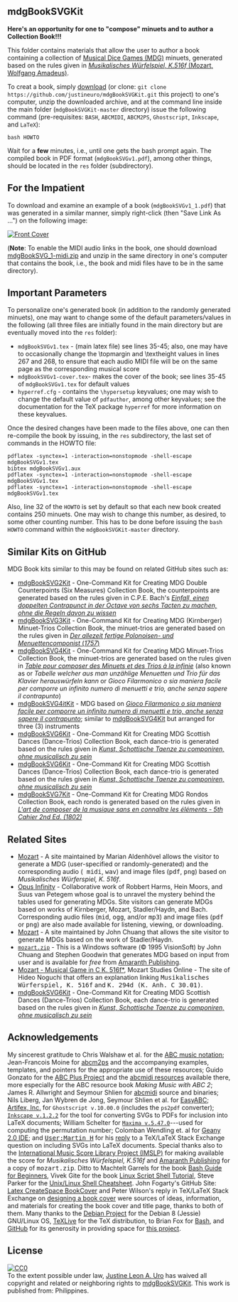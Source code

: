## mdgBookSVGKit

**Here's an opportunity for one to "compose" minuets and to author a Collection Book!!!**

This folder contains materials that allow the user to author a book containing a collection of [Musical Dice Games (MDG)](https://en.wikipedia.org/wiki/Musikalisches_W%C3%BCrfelspiel) minuets, generated based on the rules given in  [*Musikalisches Würfelspiel, K.516f* (Mozart, Wolfgang Amadeus)](http://imslp.org/wiki/Musikalisches_W%C3%BCrfelspiel,_K.516f_(Mozart,_Wolfgang_Amadeus)).

To creat a book, simply [download](https://github.com/justineuro/mdgBookSVGKit/archive/master.zip) (or clone: `git clone https://github.com/justineuro/mdgBookSVGKit.git` this project) to one's computer, unzip the downloaded archive, and at the command line inside the main folder (`mdgBookSVGKit-master` directory) issue the following command (pre-requisites: `BASH`, `ABCMIDI`, `ABCM2PS`, `Ghostscript`, `Inkscape`, and `LaTeX`):

```shell
bash HOWTO
```

Wait for a **few** minutes, i.e., until one gets the bash prompt again.  The compiled book in PDF format (`mdgBookSVGv1.pdf`), among other things, should be located in the `res` folder (subdirectory).  

## For the Impatient
To download and examine an example of a book (`mdgBookSVGv1_1.pdf`) that was generated in a similar manner, simply right-click (then "Save Link As ...") on the following image:

[![Front Cover](./mdgBookSVGv1-tit-125.jpg)](https://justineuro.github.io/mdgBookSVGKit/mdgBookSVGv1_1.pdf)

(**Note**: To enable the MIDI audio links in the book, one should download [mdgBookSVG_1-midi.zip](https://justineuro.github.io/mdgBookSVGKit/mdgBookSVG_1-midi.zip) and unzip in the same directory in one's computer that contains the book, i.e., the book and midi files have to be in the same directory).

## Important Parameters
To personalize one's generated book (in addition to the randomly generated minuets), one may want to change some of the default parameters/values in the following (all three files are initially found in the main directory but are eventually moved into the `res` folder): 

- `mdgBookSVGv1.tex` - (main latex file) see lines 35-45; also, one may have to occasionally change the \\topmargin and \\textheight values in lines 267 and 268, to ensure that each audio MIDI file will be on the same page as the corresponding musical score
- `mdgBookSVGv1-cover.tex`- makes the cover of the book; see lines 35-45 of `mdgBookSVGv1.tex` for default values
- `hyperref.cfg` - contains the `\hypersetup` keyvalues; one may wish to change the default value of `pdfauthor`, among other keyvalues; see the documentation for the TeX package `hyperref` for more information on these keyvalues.

Once the desired changes have been made to the files above, one can then re-compile the book by issuing, in the `res` subdirectory, the last set of commands in the HOWTO file:
```shell
pdflatex -synctex=1 -interaction=nonstopmode -shell-escape mdgBookSVGv1.tex
bibtex mdgBookSVGv1.aux
pdflatex -synctex=1 -interaction=nonstopmode -shell-escape mdgBookSVGv1.tex
pdflatex -synctex=1 -interaction=nonstopmode -shell-escape mdgBookSVGv1.tex
```

Also, line 32 of the `HOWTO` is set by default so that each new book created contains 250 minuets.  One may wish to change this number, as desired, to some other counting number.  This has to be done before issuing the `bash HOWTO` command within the `mdgBookSVGKit-master` directory.

## Similar Kits on GitHub
MDG Book kits similar to this may be found on related GitHub sites such as:

- [mdgBookSVG2Kit](https://justineuro.github.io/mdgBookSVG2Kit) - One-Command Kit for Creating MDG Double Counterpoints (Six Measures) Collection Book, the counterpoints are generated based on the rules given in C.P.E. Bach's [*Einfall, einen doppelten Contrapunct in der Octave von sechs Tacten zu machen, ohne die Regeln davon zu wissen*](https://www.jstor.org/stable/843301)
- [mdgBookSVG3Kit](https://justineuro.github.io/mdgBookSVG3Kit) - One-Command Kit for Creating MDG (Kirnberger) Minuet-Trios Collection Book, the minuet-trios are generated based on the rules given in [*Der allezeit fertige Polonoisen- und Menuettencomponist* (*1757*)](https://imslp.org/wiki/Der_allezeit_fertige_Polonoisen-_und_Menuettencomponist_(Kirnberger%2C_Johann_Philipp)) 
- [mdgBookSVG4Kit](https://justineuro.github.io/mdgBookSVG4Kit) - One-Command Kit for Creating MDG Minuet-Trios Collection Book, the minuet-trios are generated based on the rules given in [*Table pour composer des Minuets et des Trios &agrave; la infinie*](http://imslp.org/wiki/Table_pour_composer_des_Minuets_et_des_Trios_%C3%A0_la_infinie_(Stadler,_Maximilian)) (also known as or *Tabelle welcher aus man unzählige Menuetten und Trio für das Klavier herauswürfeln kann* or *Gioco Filarmonico o sia maniera facile per comporre un infinito numero di menuetti e trio, anche senza sapere il contrapunto*) 
- [mdgBookSVG4itKit](https://github.com/justineuro/mdgBookSVG4itKit) - MDG based on [*Gioco Filarmonico o sia maniera facile per comporre un infinito numero di menuetti e trio, anche senza sapere il contrapunto*](http://imslp.org/wiki/Table_pour_composer_des_Minuets_et_des_Trios_%C3%A0_la_infinie_(Stadler,_Maximilian)); similar to  [mdgBookSVG4Kit](https://github.com/justineuro/mdgBookSVG4Kit) but arranged for three (3) instruments
- [mdgBookSVG6Kit](https://justineuro.github.io/mdgBookSVG6Kit) - One-Command Kit for Creating MDG Scottish Dances (Dance-Trios) Collection Book, each dance-trio is generated based on the rules given in [*Kunst, Schottische Taenze zu componiren, ohne musicalisch zu sein*](https://imslp.org/wiki/Kunst%2C_Schottische_Taenze_zu_componiren%2C_ohne_musicalisch_zu_sein_(Gerlach%2C_Gustav))
- [mdgBookSVG6Kit](https://justineuro.github.io/mdgBookSVG6Kit) - One-Command Kit for Creating MDG Scottish Dances (Dance-Trios) Collection Book, each dance-trio is generated based on the rules given in [*Kunst, Schottische Taenze zu componiren, ohne musicalisch zu sein*](https://imslp.org/wiki/Kunst%2C_Schottische_Taenze_zu_componiren%2C_ohne_musicalisch_zu_sein_(Gerlach%2C_Gustav))
- [mdgBookSVG7Kit](https://justineuro.github.io/mdgBookSVG7Kit) - One-Command Kit for Creating MDG Rondos Collection Book, each rondo is generated based on the rules given in [_L'art de composer de la musique sans en connaître les éléments - 5th Cahier 2nd Ed. (1802)_](https://s9.imslp.org/files/imglnks/usimg/6/63/IMSLP653334-PMLP1047762-L'Art_de_composer_de_la_-...-Calegari_Antonio_bpt6k9617931c.pdf)


## Related Sites
- [Mozart](https://marian-aldenhoevel.de/mozart/) - A site maintained by Marian Aldenh&ouml;vel allows the visitor to generate a MDG (user-specified or randomly-generated) and the corresponding audio (<tt> midi</tt>, <tt>wav</tt>) and image files (<tt>pdf</tt>, <tt>png</tt>) based on *Musikalisches W&uuml;rferspiel, K. 516f*.
- [Opus Infinity](https://opus-infinity.org/) - Collaborative work of Robbert Harms, Hein Moors, and Suus van Petegem whose goal is to unravel the mystery behind the tables used for generating MDGs.  Site visitors can generate MDGs based on works of Kirnberger, Mozart, Stadler/Haydn, and Bach.  Corresponding audio files (<tt>mid</tt>, <tt>ogg</tt>, and/or <tt>mp3</tt>) and image files (<tt>pdf</tt> or <tt>png</tt>) are also made available for listening, viewing, or downloading.
- [Mozart](http://sunsite.univie.ac.at/Mozart/dice/) - A site maintained by John Chuang that allows the site visitor to generate MDGs based on the work of Stadler/Haydn.
- [`mozart.zip`](http://www.amaranthpublishing.com/MozartDiceGame.htm) -  This is a Windows software (&copy; 1995 VisionSoft) by John Chuang and Stephen Goodwin that generates MDG based on input from user and is available for <em> free</em> from  [Amaranth Publishing](http://www.amaranthpublishing.com/MozartDiceGame.htm). 
-  [Mozart - Musical Game in C K. 516f*](http://www.asahi-net.or.jp/~rb5h-ngc/e/k516f.htm), Mozart Studies Online - The site of Hideo Noguchi that offers an explanation linking <tt> Musikalisches W&uuml;rferspiel, K. 516f</tt> and <tt>K. 294d (K. Anh. C 30.01)</tt>.
- [mdgBookSVG6Kit](https://justineuro.github.io/mdgBookSVG6Kit) - One-Command Kit for Creating MDG Scottish Dances (Dance-Trios) Collection Book, each dance-trio is generated based on the rules given in [*Kunst, Schottische Taenze zu componiren, ohne musicalisch zu sein*](https://imslp.org/wiki/Kunst%2C_Schottische_Taenze_zu_componiren%2C_ohne_musicalisch_zu_sein_(Gerlach%2C_Gustav))

## Acknowledgements
My sincerest gratitude to Chris Walshaw et al. for the [ABC music notation](http://www.abcnotation.com);  Jean-Francois Moine for [abcm2ps](http://moinejf.free.fr/) and the accompanying examples, templates, and pointers for the appropriate use of these resources;  Guido Gonzato for the [ABC Plus Project](http://abcplus.sourceforge.net/) and the [abcmidi resources](http://abcplus.sourceforge.net/#abcMIDI) available there, more especially for the ABC resource book *Making Music with ABC 2*; James R. Allwright and Seymour Shlien for [abcmidi](http://abc.sourceforge.net/abcMIDI) source and binaries; Nils Liberg, Jan Wybren de Jong, Seymour Shlien et al. for [EasyABC](https://easyabc.sourceforge.net); [Artifex, Inc.](https://artifex.com) for `Ghostscript v.10.00.0` (includes the `ps2pdf` converter); [`Inkscape v.1.2.2`](https://www.inkscape.org) for the tool for converting SVGs to PDFs for inclusion into LaTeX documents; William Schelter for [`Maxima v.5.47.0`](https://maxima.sourceforge.io)---used for computing the permutation number; Colomban Wendling et. al for [Geany 2.0 IDE](https://www.geany.org); and [<tt>User:Martin H</tt>](https://tex.stackexchange.com/users/632/martin-h) for his [reply](https://tex.stackexchange.com/questions/2099/how-to-include-svg-diagrams-in-latex) to a TeX/LaTeX Stack Exchange question on including SVGs into LaTeX documents.   Special thanks also to the [International Music Score Library Project (IMSLP)](http://imslp.org/) for making available the score for *Musikalisches Würfelspiel, K.516f* and [Amaranth Publishing](http://www.amaranthpublishing.com/MozartDiceGame.htm) for a copy of <tt>mozart.zip</tt>.  Ditto to Machtelt Garrels for the book [Bash Guide for Beginners](http://tldp.org/LDP/Bash-Beginners-Guide/html/Bash-Beginners-Guide.html), Vivek Gite for the book [Linux Script Shell Tutorial](http://www.freeos.com/guides/lsst/), Steve Parker for the [Unix/Linux Shell Cheatsheet](http://steve-parker.org/sh/cheatsheet.pdf).  John Fogarty's GitHub Site: [Latex CreateSpace BookCover](https://github.com/jfogarty/latex-createspace-bookcover) and Peter Wilson's reply in TeX/LaTeX Stack Exchange on [designing a book cover](https://tex.stackexchange.com/questions/17579/how-can-i-design-a-book-cover) were sources of ideas, information, and materials for creating the book cover and title page, thanks to both of them. Many thanks to the [Debian Project](https://www.debian.org) for the Debian 8 (Jessie) GNU/Linux OS, [TeXLive](http://www.tug.org/texlive/) for the TeX distribution, to Brian Fox for [Bash](https://www.gnu.org/software/bash/), and [GitHub](https://github.com) for its generosity in providing space for [this project](https://github.com/justineuro/mdgBookSVGKit).

## License
<p xmlns:dct="http://purl.org/dc/terms/" xmlns:vcard="http://www.w3.org/2001/vcard-rdf/3.0#">
  <a rel="license"
     href="http://creativecommons.org/publicdomain/zero/1.0/">
    <img src="http://i.creativecommons.org/p/zero/1.0/88x31.png" style="border-style: none;" alt="CC0" />
  </a>
  <br />
  To the extent possible under law,
  <a rel="dct:publisher"
     href="https://github.com/justineuro">
    <span property="dct:title">Justine Leon A. Uro</span></a>
  has waived all copyright and related or neighboring rights to
  <span property="dct:title"><a href="https://github.com/justineuro/mdgBookSVGKit">mdgBookSVGKit</a></span>.
This work is published from:
<span property="vcard:Country" datatype="dct:ISO3166"
      content="PH" about="https://github.com/justineuro/mdgBookSVGKit">
  Philippines</span>.
</p>